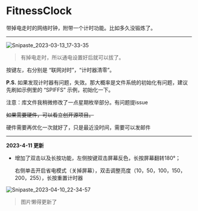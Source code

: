 # FitnessClock
带掉电走时的网络时钟，附带一个计时功能。比如多久没锻炼了。

---

![Snipaste_2023-03-13_17-33-35](https://imgforfeoar-1312132618.cos.ap-shanghai.myqcloud.com/markdown/202303131733539.jpg)



> 有掉电走时，所以通电设置好后就可以拔了。

按键左，右分别是 “联网对时”，“计时器清零”。

**P.S.** 如果发现计时器有问题，失效。那大概率是文件系统的初始化有问题，建议先刷如示例里的 “SPIFFS” 示例，初始化一下。

注意：库文件我稍微修改了一点星期枚举部分。有问题提issue

~~如果需要硬件，可以看立创开源项目。~~

硬件需要再优化一次就好了，只是最近没时间，需要可以发邮件

---

**2023-4-11 更新**

- 增加了双击以及长按功能，左侧按键双击屏幕反色，长按屏幕翻转180°；

  右侧单击开启省电模式（关掉屏幕），双击调整亮度（10，50，100，150，200，255），长按重置计时器

![Snipaste_2023-04-10_22-34-57](https://imgforfeoar-1312132618.cos.ap-shanghai.myqcloud.com/markdown/202304102235411.jpg)

> 图片懒得更新了

